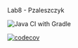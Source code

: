 Lab8 - Pzaleszczyk

![Java CI with Gradle](https://github.com/testowanieaplikacjijavaug/laboratorium-9-pzaleszczyk/workflows/Java%20CI%20with%20Gradle/badge.svg)


[![codecov](https://codecov.io/gh/testowanieaplikacjijavaug/laboratorium-9-pzaleszczyk/branch/master/graph/badge.svg)](https://codecov.io/gh/testowanieaplikacjijavaug/laboratorium-9-pzaleszczyk)
